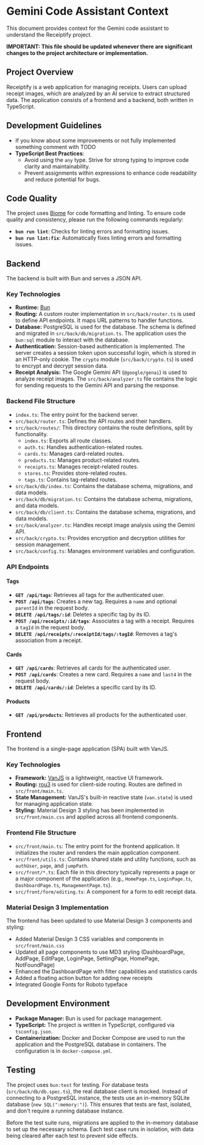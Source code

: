 # Gemini Code Assistant Context

This document provides context for the Gemini code assistant to understand the Receiptify project.

**IMPORTANT: This file should be updated whenever there are significant changes to the project architecture or implementation.**

## Project Overview

Receiptify is a web application for managing receipts. Users can upload receipt images, which are analyzed by an AI service to extract structured data. The application consists of a frontend and a backend, both written in TypeScript.

## Development Guidelines

- If you know about some improvements or not fully implemented something comment with TODO
- **TypeScript Best Practices**:
  - Avoid using the `any` type. Strive for strong typing to improve code clarity and maintainability.
  - Prevent assignments within expressions to enhance code readability and reduce potential for bugs.

## Code Quality

The project uses [Biome](https://biomejs.dev/) for code formatting and linting. To ensure code quality and consistency, please run the following commands regularly:

*   **`bun run lint`**: Checks for linting errors and formatting issues.
*   **`bun run lint:fix`**: Automatically fixes linting errors and formatting issues.

## Backend

The backend is built with Bun and serves a JSON API.

### Key Technologies

*   **Runtime:** [Bun](https://bun.sh/)
*   **Routing:** A custom router implementation in `src/back/router.ts` is used to define API endpoints. It maps URL patterns to handler functions.
*   **Database:** PostgreSQL is used for the database. The schema is defined and migrated in `src/back/db/migration.ts`. The application uses the `bun:sql` module to interact with the database.
*   **Authentication:** Session-based authentication is implemented. The server creates a session token upon successful login, which is stored in an HTTP-only cookie. The `crypto` module (`src/back/crypto.ts`) is used to encrypt and decrypt session data.
*   **Receipt Analysis:** The Google Gemini API (`@google/genai`) is used to analyze receipt images. The `src/back/analyzer.ts` file contains the logic for sending requests to the Gemini API and parsing the response.

### Backend File Structure

*   `index.ts`: The entry point for the backend server.
*   `src/back/router.ts`: Defines the API routes and their handlers.
*   `src/back/routes/`: This directory contains the route definitions, split by functionality.
    *   `index.ts`: Exports all route classes.
    *   `auth.ts`: Handles authentication-related routes.
    *   `cards.ts`: Manages card-related routes.
    *   `products.ts`: Manages product-related routes.
    *   `receipts.ts`: Manages receipt-related routes.
    *   `stores.ts`: Provides store-related routes.
    *   `tags.ts`: Contains tag-related routes.
*   `src/back/db/index.ts`: Contains the database schema, migrations, and data models.
*   `src/back/db/migration.ts`: Contains the database schema, migrations, and data models.
*   `src/back/db/client.ts`: Contains the database schema, migrations, and data models.
*   `src/back/analyzer.ts`: Handles receipt image analysis using the Gemini API.
*   `src/back/crypto.ts`: Provides encryption and decryption utilities for session management.
*   `src/back/config.ts`: Manages environment variables and configuration.

### API Endpoints

#### Tags
*   **`GET /api/tags`**: Retrieves all tags for the authenticated user.
*   **`POST /api/tags`**: Creates a new tag. Requires a `name` and optional `parentId` in the request body.
*   **`DELETE /api/tags/:id`**: Deletes a specific tag by its ID.
*   **`POST /api/receipts/:id/tags`**: Associates a tag with a receipt. Requires a `tagId` in the request body.
*   **`DELETE /api/receipts/:receiptId/tags/:tagId`**: Removes a tag's association from a receipt.

#### Cards
*   **`GET /api/cards`**: Retrieves all cards for the authenticated user.
*   **`POST /api/cards`**: Creates a new card. Requires a `name` and `last4` in the request body.
*   **`DELETE /api/cards/:id`**: Deletes a specific card by its ID.

#### Products
*   **`GET /api/products`**: Retrieves all products for the authenticated user.


## Frontend

The frontend is a single-page application (SPA) built with VanJS.

### Key Technologies

*   **Framework:** [VanJS](https://vanjs.org/) is a lightweight, reactive UI framework.
*   **Routing:** [rou3](https://github.com/lume/rou3) is used for client-side routing. Routes are defined in `src/front/main.ts`.
*   **State Management:** VanJS's built-in reactive state (`van.state`) is used for managing application state.
*   **Styling:** Material Design 3 styling has been implemented in `src/front/main.css` and applied across all frontend components.

### Frontend File Structure

*   `src/front/main.ts`: The entry point for the frontend application. It initializes the router and renders the main application component.
*   `src/front/utils.ts`: Contains shared state and utility functions, such as `authUser`, `page`, and `jumpPath`.
*   `src/front/*.ts`: Each file in this directory typically represents a page or a major component of the application (e.g., `HomePage.ts`, `LoginPage.ts`, `DashboardPage.ts`, `ManagementPage.ts`).
*   `src/front/form/editing.ts`: A component for a form to edit receipt data.

### Material Design 3 Implementation

The frontend has been updated to use Material Design 3 components and styling:
*   Added Material Design 3 CSS variables and components in `src/front/main.css`
*   Updated all page components to use MD3 styling (DashboardPage, AddPage, EditPage, LoginPage, SettingPage, HomePage, NotFoundPage)
*   Enhanced the DashboardPage with filter capabilities and statistics cards
*   Added a floating action button for adding new receipts
*   Integrated Google Fonts for Roboto typeface

## Development Environment

*   **Package Manager:** Bun is used for package management.
*   **TypeScript:** The project is written in TypeScript, configured via `tsconfig.json`.
*   **Containerization:** Docker and Docker Compose are used to run the application and the PostgreSQL database in containers. The configuration is in `docker-compose.yml`.

## Testing

The project uses `bun:test` for testing. For database tests (`src/back/db/db.spec.ts`), the real database client is mocked. Instead of connecting to a PostgreSQL instance, the tests use an in-memory SQLite database (`new SQL(":memory:")`). This ensures that tests are fast, isolated, and don't require a running database instance.

Before the test suite runs, migrations are applied to the in-memory database to set up the necessary schema. Each test case runs in isolation, with data being cleared after each test to prevent side effects.